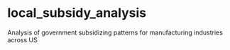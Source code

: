 # local_subsidy_analysis
 Analysis of government subsidizing patterns for manufacturing industries across US
